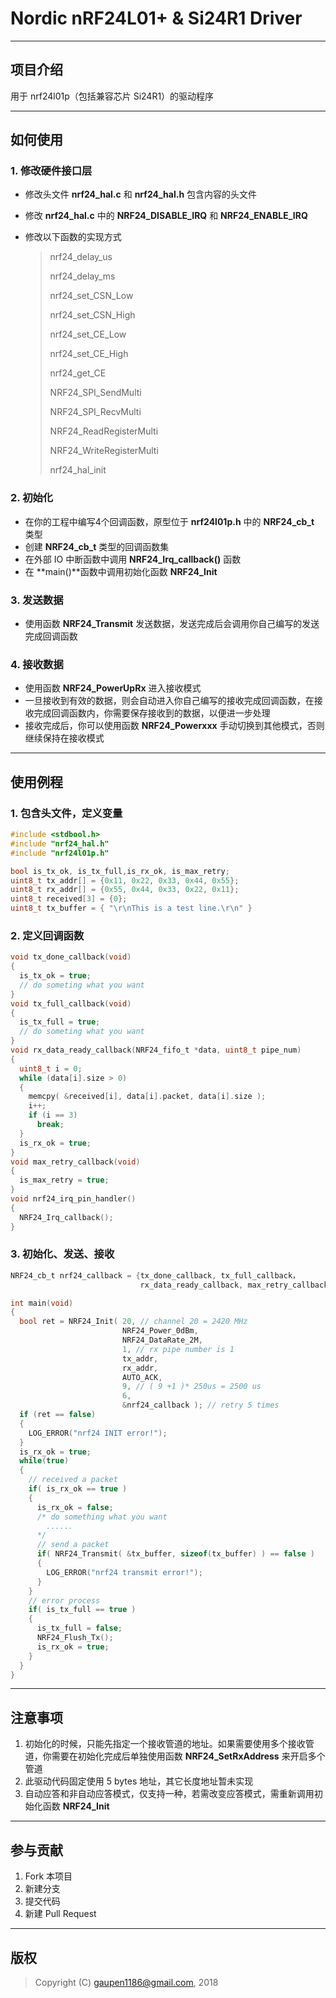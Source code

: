 # Nordic nRF24L01+ & Si24R1 Driver

------

## 项目介绍
用于 nrf24l01p（包括兼容芯片 Si24R1）的驱动程序

---

## 如何使用

### 1. 修改硬件接口层
- 修改头文件 **nrf24_hal.c** 和 **nrf24_hal.h** 包含内容的头文件

- 修改 **nrf24_hal.c** 中的 **NRF24_DISABLE_IRQ** 和 **NRF24_ENABLE_IRQ**

- 修改以下函数的实现方式

    > nrf24_delay_us
    >
    > nrf24_delay_ms
    >
    > nrf24_set_CSN_Low
    >
    > nrf24_set_CSN_High
    >
    > nrf24_set_CE_Low
    >
    > nrf24_set_CE_High
    >
    > nrf24_get_CE
    >
    > NRF24_SPI_SendMulti
    >
    > NRF24_SPI_RecvMulti
    >
    > NRF24_ReadRegisterMulti
    >
    > NRF24_WriteRegisterMulti
    >
    > nrf24_hal_init
### 2. 初始化
- 在你的工程中编写4个回调函数，原型位于 **nrf24l01p.h** 中的 **NRF24_cb_t** 类型
- 创建 **NRF24_cb_t** 类型的回调函数集
- 在外部 IO 中断函数中调用 **NRF24_Irq_callback()** 函数
- 在 **main()**函数中调用初始化函数 **NRF24_Init**
### 3. 发送数据
- 使用函数 **NRF24_Transmit** 发送数据，发送完成后会调用你自己编写的发送完成回调函数
### 4. 接收数据
- 使用函数 **NRF24_PowerUpRx** 进入接收模式
- 一旦接收到有效的数据，则会自动进入你自己编写的接收完成回调函数，在接收完成回调函数内，你需要保存接收到的数据，以便进一步处理
- 接收完成后，你可以使用函数 **NRF24_Powerxxx** 手动切换到其他模式，否则继续保持在接收模式

---

## 使用例程

### 1.  包含头文件，定义变量
````c
#include <stdbool.h>
#include "nrf24_hal.h"
#include "nrf24l01p.h"

bool is_tx_ok, is_tx_full,is_rx_ok, is_max_retry;
uint8_t tx_addr[] = {0x11, 0x22, 0x33, 0x44, 0x55};
uint8_t rx_addr[] = {0x55, 0x44, 0x33, 0x22, 0x11};
uint8_t received[3] = {0};
uint8_t tx_buffer = { "\r\nThis is a test line.\r\n" }
````
### 2. 定义回调函数
````c
void tx_done_callback(void)
{
  is_tx_ok = true;
  // do someting what you want
}
void tx_full_callback(void)
{
  is_tx_full = true;
  // do someting what you want
}
void rx_data_ready_callback(NRF24_fifo_t *data, uint8_t pipe_num)
{
  uint8_t i = 0;
  while (data[i].size > 0)
  {
    memcpy( &received[i], data[i].packet, data[i].size );
    i++;
    if (i == 3)
      break;
  }
  is_rx_ok = true;
}
void max_retry_callback(void)
{
  is_max_retry = true;
}
void nrf24_irq_pin_handler()
{
  NRF24_Irq_callback();
}
````
### 3. 初始化、发送、接收
````c
NRF24_cb_t nrf24_callback = {tx_done_callback, tx_full_callback，
                             rx_data_ready_callback, max_retry_callback};

int main(void)
{
  bool ret = NRF24_Init( 20, // channel 20 = 2420 MHz
                         NRF24_Power_0dBm,
                         NRF24_DataRate_2M,
                         1, // rx pipe number is 1
                         tx_addr,
                         rx_addr,
                         AUTO_ACK,
                         9, // ( 9 +1 )* 250us = 2500 us
                         6,
                         &nrf24_callback ); // retry 5 times
  if (ret == false)
  {
    LOG_ERROR("nrf24 INIT error!");
  }
  is_rx_ok = true;
  while(true)
  {
    // received a packet
    if( is_rx_ok == true )
    {
      is_rx_ok = false;
      /* do something what you want
        ......
      */
      // send a packet
      if( NRF24_Transmit( &tx_buffer, sizeof(tx_buffer) ) == false )
      {
        LOG_ERROR("nrf24 transmit error!");
      }
    }
    // error process
    if( is_tx_full == true )
    {
      is_tx_full = false;
      NRF24_Flush_Tx();
      is_rx_ok = true;
    }
  }
}
````

---

## 注意事项

1. 初始化的时候，只能先指定一个接收管道的地址。如果需要使用多个接收管道，你需要在初始化完成后单独使用函数 **NRF24_SetRxAddress** 来开启多个管道
2. 此驱动代码固定使用 5 bytes 地址，其它长度地址暂未实现
3. 自动应答和非自动应答模式，仅支持一种，若需改变应答模式，需重新调用初始化函数 **NRF24_Init**

---

## 参与贡献

1. Fork 本项目
2. 新建分支
3. 提交代码
4. 新建 Pull Request

---

## 版权
> Copyright (C) gaupen1186@gmail.com, 2018